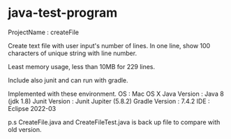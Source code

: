 # java-test-program

ProjectName : createFile

Create text file with user input's number of lines.
In one line, show 100 characters of unique string with line number.

Least memory usage, less than 10MB for 229 lines.

Include also junit and can run with gradle.

Implemented with these environment.
OS : Mac OS X
Java Version : Java 8 (jdk 1.8)
Junit Version : Junit Jupiter (5.8.2)
Gradle Version : 7.4.2
IDE : Eclipse 2022-03

p.s
CreateFile.java and CreateFileTest.java is back up file to compare with old version.
